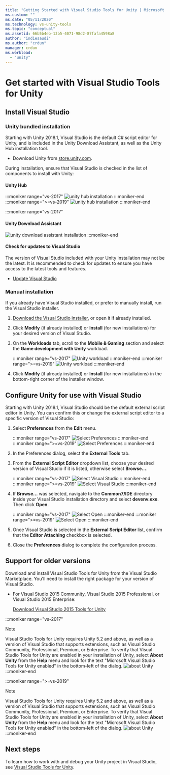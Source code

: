 ```yaml
---
title: "Getting Started with Visual Studio Tools for Unity | Microsoft Docs"
ms.custom: ""
ms.date: "05/11/2020"
ms.technology: vs-unity-tools
ms.topic: "conceptual"
ms.assetid: 66b5b4eb-13b5-4071-98d2-87fafa4598a8
author: "indiesaudi"
ms.author: "crdun"
manager: crdun
ms.workload:
  - "unity"
---
```

# Get started with Visual Studio Tools for Unity

## Install Visual Studio

### Unity bundled installation

Starting with Unity 2018.1, Visual Studio is the default C# script editor for Unity, and is included in the Unity Download Assistant, as well as the Unity Hub installation tool.

- Download Unity from [store.unity.com](https://store.unity.com/).

During installation, ensure that Visual Studio is checked in the list of components to install with Unity:

#### Unity Hub

:::moniker range="vs-2017"
![unity hub installation](media/vs-2017/vstu_unity-hub.png)
:::moniker-end
:::moniker range=">=vs-2019"
![unity hub installation](media/vs-2019/vstu_unity-hub.png)
:::moniker-end

:::moniker range="vs-2017"

#### Unity Download Assistant

![unity download assistant installation](media/vs-2017/vstu_download-assistant.png)
:::moniker-end

#### Check for updates to Visual Studio

The version of Visual Studio included with your Unity installation may not be the latest. It is recommended to check for updates to ensure you have access to the latest tools and features.

- [Update Visual Studio](../install/update-visual-studio.md)

### Manual installation

If you already have Visual Studio installed, or prefer to manually install, run the Visual Studio installer.

1. [Download the Visual Studio installer](../install/install-visual-studio.md), or open it if already installed.

1. Click **Modify** (if already installed) or **Install** (for new installations) for your desired version of Visual Studio.

1. On the **Workloads** tab, scroll to the **Mobile & Gaming** section and select the **Game development with Unity** workload.

   :::moniker range="vs-2017"
   ![Unity workload](media/vs-2017/vstu_unity-workload.png)
   :::moniker-end
   :::moniker range=">=vs-2019"
   ![Unity workload](media/vs-2019/vstu_unity-workload.png)
   :::moniker-end

1. Click **Modify** (if already installed) or **Install** (for new installations) in the bottom-right corner of the installer window.

## Configure Unity for use with Visual Studio

Starting with Unity 2018.1, Visual Studio should be the default external script editor in Unity. You can confirm this or change the external script editor to a specific version of Visual Studio:

1. Select **Preferences** from the **Edit** menu.

   :::moniker range="vs-2017"
   ![Select Preferences](media/vs-2017/vstu_unity-preferences.png)
   :::moniker-end
   :::moniker range=">=vs-2019"
   ![Select Preferences](media/vs-2019/vstu_unity-preferences.png)
   :::moniker-end

2. In the Preferences dialog, select the **External Tools** tab.

3. From the **External Script Editor** dropdown list, choose your desired version of Visual Studio if it is listed, otherwise select **Browse...**.

   :::moniker range="vs-2017"
   ![Select Visual Studio](media/vs-2017/vstu_unity-external-tools.png)
   :::moniker-end
   :::moniker range=">=vs-2019"
   ![Select Visual Studio](media/vs-2019/vstu_unity-external-tools.png)
   :::moniker-end


4. If **Browse...** was selected, navigate to the **Common7/IDE** directory inside your Visual Studio installation directory and select **devenv.exe**. Then click **Open**.

   :::moniker range="vs-2017"
   ![Select Open](media/vs-2017/vstu_browse-for-application.png)
   :::moniker-end
   :::moniker range=">=vs-2019"
   ![Select Open](media/vs-2019/vstu_browse-for-application.png)
   :::moniker-end

5. Once Visual Studio is selected in the **External Script Editor** list, confirm that the **Editor Attaching** checkbox is selected.

6. Close the **Preferences** dialog to complete the configuration process.

## Support for older versions

Download and install Visual Studio Tools for Unity from the Visual Studio Marketplace. You'll need to install the right package for your version of Visual Studio.

- For Visual Studio 2015 Community, Visual Studio 2015 Professional, or Visual Studio 2015 Enterprise:

   [Download Visual Studio 2015 Tools for Unity](https://marketplace.visualstudio.com/items?itemName=SebastienLebreton.VisualStudio2015ToolsforUnity)

:::moniker range="vs-2017"
> [!NOTE]
> Visual Studio Tools for Unity requires Unity 5.2 and above, as well as a version of Visual Studio that supports extensions, such as Visual Studio Community, Professional, Premium, or Enterprise. To verify that Visual Studio Tools for Unity are enabled in your installation of Unity, select **About Unity** from the **Help** menu and look for the text "Microsoft Visual Studio Tools for Unity enabled" in the bottom-left of the dialog.
> ![about Unity](media/vs-2017/vstu_about-unity.png)
:::moniker-end

:::moniker range=">=vs-2019"
> [!NOTE]
> Visual Studio Tools for Unity requires Unity 5.2 and above, as well as a version of Visual Studio that supports extensions, such as Visual Studio Community, Professional, Premium, or Enterprise. To verify that Visual Studio Tools for Unity are enabled in your installation of Unity, select **About Unity** from the **Help** menu and look for the text "Microsoft Visual Studio Tools for Unity enabled" in the bottom-left of the dialog.
> ![about Unity](media/vs-2019/vstu_about-unity.png)
:::moniker-end

## Next steps

 To learn how to work with and debug your Unity project in Visual Studio, see [Visual Studio Tools for Unity](../cross-platform/using-visual-studio-tools-for-unity.md).
